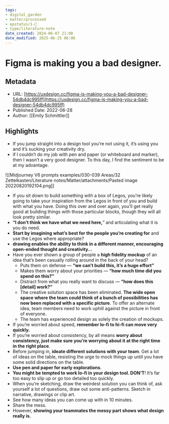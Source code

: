 ```yaml
---
tags: 
- digital_garden
- matter/processed
- epstatus/1-🌱
- type/literature-note
date_created: 2024-06-07 21:08
date_modified: 2025-06-25 06:06
---
```

# Figma is making you a bad designer.

## Metadata

* URL: [https://uxdesign.cc/figma-is-making-you-a-bad-designer-54db4dc995ff](https://uxdesign.cc/figma-is-making-you-a-bad-designer-54db4dc995ff)
* Published Date: 2022-06-28
* Author: [[Emily Schmittler]]

## Highlights

* If you jump straight into a design tool you’re not using it, it’s using you and it’s sucking your creativity dry.
* if I couldn’t do my job with pen and paper (or whiteboard and marker), then I wasn’t a very good designer. To this day, I find the sentiment to be at my advantage.

![[Midjourney V6 prompts examples/030-039 Areas/32 Zettelkasten/Literature notes/Matter/attachments/Pasted image 20220820192104.png]]

* If you sit down to build something with a box of Legos, you’re likely going to take your inspiration from the Legos in front of you and build with what you have. Doing this over and over again, you’ll get really good at building things with those particular blocks, though they will all look pretty similar.
* **“I don’t think we have what we need here,**” and articulating what it is you do need.
* **Start by imagining what’s best for the people you’re creating for** and use the Legos where appropriate?
* **drawing enables the ability to think in a different manner, encouraging open-ended thought and creativity…**
* Have you ever shown a group of people a **high fidelity mockup** of an idea that’s been casually rolling around in the back of your head?
	* Puts them on defense — **“we can’t build this, it’s a huge effort”** 
	* Makes them worry about your priorities — **“how much time did you spend on this?”** 
	* Distract from what you really want to discuss — **“how does this [detail] work?”**
	* The creative solution space has been eliminated. **The wide open space where the team could think of a bunch of possibilities has now been replaced with a specific picture**. To offer an alternate idea, team members need to work uphill against the picture in front of everyone.
	* The team has experienced design as solely the creation of mockups.
* If you’re worried about speed, **remember lo-fi to hi-fi can move very quickly.**
* If you’re worried about consistency, by all means **worry about consistency, just make sure you’re worrying about it at the right time in the right place**.
* Before jumping in, **ideate different solutions with your team**. Get a lot of ideas on the table, resisting the urge to mock things up until you have some solid directions on the table.
* **Use pen and paper for early explorations**.
* **You might be tempted to work lo-fi in your design tool. DON’T**! It’s far too easy to slip up or go too detailed too quickly.
* When you’re sketching, draw the weirdest solution you can think of, ask yourself a lot of questions, draw out some anti-patterns. Sketch in narrative, drawings or clip art.
* See how many ideas you can come up with in 10 minutes.
* Share the mess.
* However, **showing your teammates the messy part shows what design really is.**